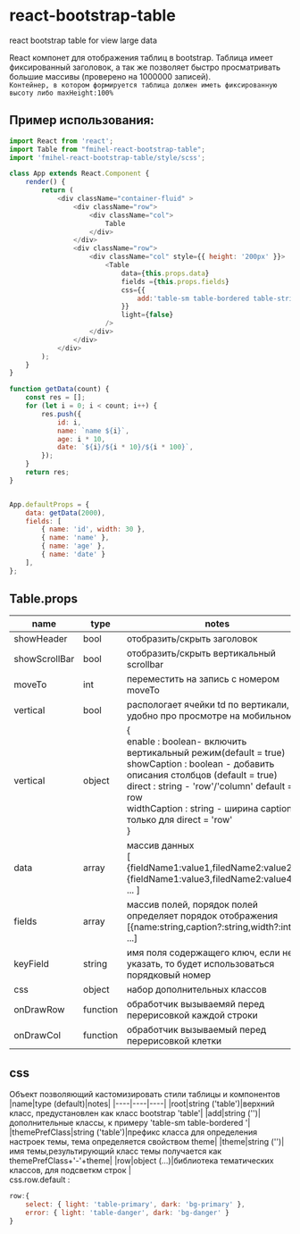 # react-bootstrap-table
react bootstrap table for view large data

React компонет для отображения таблиц в bootstrap. Таблица имеет фиксированный 
заголовок, а так же позволяет быстро просматривать большие массивы (проверено на 1000000 записей).<br>
`Контейнер, в котором формируется таблица должен иметь фиксированную высоту либо maxHeight:100%`

## Пример использования:
```javascript
import React from 'react';
import Table from "fmihel-react-bootstrap-table";
import 'fmihel-react-bootstrap-table/style/scss';

class App extends React.Component {
    render() {
        return (
            <div className="container-fluid" >
                <div className="row">
                    <div className="col">
                        Table
                    </div>
                </div>
                <div className="row">
                    <div className="col" style={{ height: '200px' }}>
                        <Table
                            data={this.props.data}
                            fields ={this.props.fields}
                            css={{
                                add:'table-sm table-bordered table-striped table-hover'
                            }}
                            light={false}
                        />
                    </div>
                </div>
            </div>
        );
    }
}

function getData(count) {
    const res = [];
    for (let i = 0; i < count; i++) {
        res.push({
            id: i, 
            name: `name ${i}`, 
            age: i * 10, 
            date: `${i}/${i * 10}/${i * 100}`,
        });
    }
    return res;
}


App.defaultProps = {
    data: getData(2000),
    fields: [
        { name: 'id', width: 30 }, 
        { name: 'name' }, 
        { name: 'age' }, 
        { name: 'date' }
    ],
};

```
## Table.props
|name|type|notes|
|----|----|----|
|showHeader|bool| отобразить/скрыть заголовок|
|showScrollBar|bool| отобразить/скрыть вертикальный scrollbar|
|moveTo|int| переместить на запись с номером moveTo|
|vertical|bool|распологает ячейки td по вертикали, что удобно про просмотре на мобильном|
|vertical|object|{<br>enable : boolean- включить вертикальный режим(default = true)<br>showCaption : boolean - добавить описания столбцов (default = true)<br>direct : string - 'row'/'column' default = row<br>widthCaption : string - ширина caption, только для direct = 'row' <br>}|
|data|array|массив данных <br>[ <br>{fieldName1:value1,filedName2:value2,...},<br>{fieldName1:value3,filedName2:value4,...},<br>... ]|
|fields|array|массив полей, порядок полей определяет порядок отображения<br>[{name:string,caption?:string,width?:int},<br>...] |
|keyField|string|имя поля содержащего ключ, если не указать, то будет использоваться порядковый номер|
|css|object|набор дополнительных классов |
|onDrawRow|function|обработчик вызываемяй перед перерисовкой каждой строки|
|onDrawCol|function|обработчик вызываемый перед перерисовкой клетки|

## css
Объект позволяющий кастомизировать стили таблицы и компонентов
|name|type (default)|notes|
|----|----|----|
|root|string ('table')|верхний класс, предустановлен как класс bootstrap 'table'| 
|add|string ('')| дополнительные классы, к примеру 'table-sm table-bordered '|
|themePrefClass|string ('table')|префикс класса для определения настроек темы, тема определяется свойством theme|
|theme|string ('')|имя темы,результирующий класс темы получается как themePrefClass+'-'+theme|
|row|object (...)|библиотека тематических классов, для подсветкм строк |        
css.row.default :
```js 
row:{
    select: { light: 'table-primary', dark: 'bg-primary' },
    error: { light: 'table-danger', dark: 'bg-danger' }
}
```
